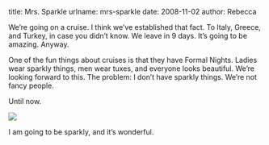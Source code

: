 title: Mrs. Sparkle
urlname: mrs-sparkle
date: 2008-11-02
author: Rebecca

We&#x02bc;re going on a cruise. I think we&#x02bc;ve established that fact. To
Italy, Greece, and Turkey, in case you didn&#x02bc;t know. We leave in 9 days.
It&#x02bc;s going to be amazing. Anyway.

One of the fun things about cruises is that they have Formal Nights. Ladies wear
sparkly things, men wear tuxes, and everyone looks beautiful. We&#x02bc;re
looking forward to this. The problem: I don&#x02bc;t have sparkly things.
We&#x02bc;re not fancy people.

Until now.

<img src="{static}/images/2008-11-01-sparkly.jpg" class="img-fluid">

I am going to be sparkly, and it&#x02bc;s wonderful.

